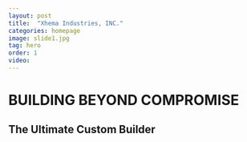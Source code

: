 ```yaml
---
layout: post
title:  "Xhema Industries, INC."
categories: homepage
image: slide1.jpg
tag: hero
order: 1
video:
---
```

# BUILDING BEYOND COMPROMISE
## The Ultimate Custom Builder

